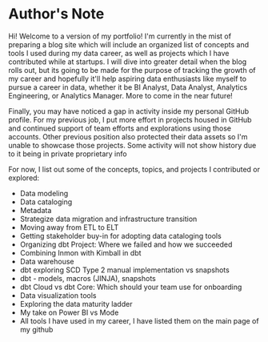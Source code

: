 # Author's Note

Hi! Welcome to a version of my portfolio! I'm currently in the mist of preparing a blog site which will include an organized list of concepts and tools I used during my data career, as well as projects which I have contributed while at startups. I will dive into greater detail when the blog rolls out, but its going to be made for the purpose of tracking the growth of my career and hopefully it'll help aspiring data enthusiasts like myself to pursue a career in data, whether it be BI Analyst, Data Analyst, Analytics Engineering, or Analytics Manager. More to come in the near future!

Finally, you may have noticed a gap in activity inside my personal GitHub profile. For my previous job, I put more effort in projects housed in GitHub and continued support of team efforts and explorations using those accounts. Other previous position also protected their data assets so I'm unable to showcase those projects. Some activity will not show history due to it being in private proprietary info 

For now, I list out some of the concepts, topics, and projects I contributed or explored:

- Data modeling 
- Data cataloging
- Metadata
- Strategize data migration and infrastructure transition
- Moving away from ETL to ELT
- Getting stakeholder buy-in for adopting data cataloging tools
- Organizing dbt Project: Where we failed and how we succeeded
- Combining Inmon with Kimball in dbt
- Data warehouse
- dbt exploring SCD Type 2 manual implementation vs snapshots
- dbt - models, macros (JINJA), snapshots
- dbt Cloud vs dbt Core: Which should your team use for onboarding
- Data visualization tools
- Exploring the data maturity ladder
- My take on Power BI vs Mode
- All tools I have used in my career, I have listed them on the main page of my github
